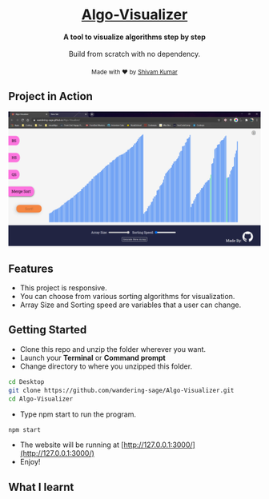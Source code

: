 <div align="center">

<h1><a href="https://wandering-sage.github.io/Algo-Visualizer/">Algo-Visualizer</a></h1>

<p>
  <strong>A tool to visualize algorithms step by step</strong>
  <br /><br />
  Build from scratch with no dependency.
</p>


<p>
  <sub>Made with ❤︎ by
    <a href="https://github.com/wandering-sage">Shivam Kumar</a>
  </sub>
</p>
</div>


## Project in Action

<img src="src/Images/ScreenShot.PNG">

## Features
- This project is responsive.
- You can choose from various sorting algorithms for visualization.
- Array Size and Sorting speed are variables that a user can change.

## Getting Started
- Clone this repo and unzip the folder wherever you want.
- Launch your **Terminal** or **Command prompt**
- Change directory to where you unzipped this folder.
```bash
cd Desktop
git clone https://github.com/wandering-sage/Algo-Visualizer.git
cd Algo-Visualizer
```
- Type npm start to run the program.
```bash
npm start
```
- The website will be running at [http://127.0.0.1:3000/](http://127.0.0.1:3000/)
- Enjoy!

## What I learnt
